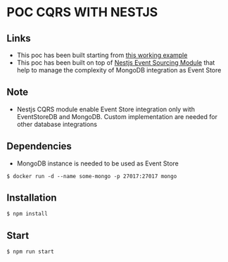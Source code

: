 
# POC CQRS WITH NESTJS 

## Links
- This poc has been built starting from [this working example](https://github.com/Nytyr/nest-cqrs-eventsourcing-example)
- This poc has been built on top of [Nestjs Event Sourcing Module](https://github.com/ArkerLabs/event-sourcing-nestjs) that help to manage the complexity of MongoDB integration as Event Store

## Note
- Nestjs CQRS module enable Event Store integration only with EventStoreDB and MongoDB. Custom implementation are needed for other database integrations

## Dependencies

- MongoDB instance is needed to be used as Event Store
```
$ docker run -d --name some-mongo -p 27017:27017 mongo
```

## Installation

```
$ npm install
```

## Start

```
$ npm run start
```
